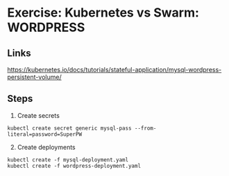 # Exercise: Kubernetes vs Swarm: WORDPRESS


## Links

https://kubernetes.io/docs/tutorials/stateful-application/mysql-wordpress-persistent-volume/

## Steps

1. Create secrets
```
kubectl create secret generic mysql-pass --from-literal=password=SuperPW
```

2. Create deployments
```
kubectl create -f mysql-deployment.yaml
kubectl create -f wordpress-deployment.yaml
```

